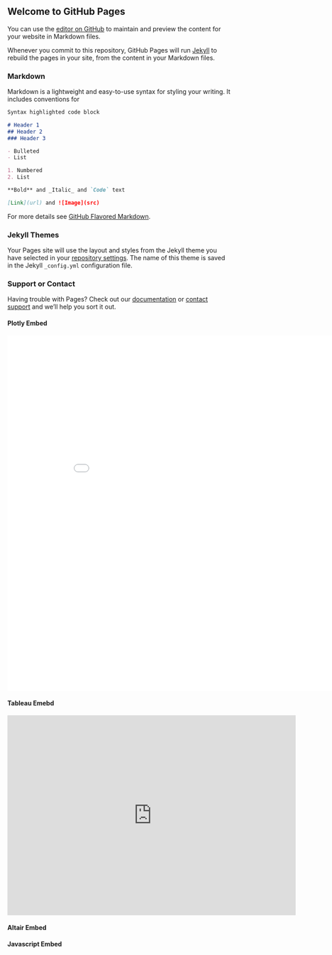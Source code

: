 ## Welcome to GitHub Pages

You can use the [editor on GitHub](https://github.com/data4d/test_page/edit/master/README.md) to maintain and preview the content for your website in Markdown files.

Whenever you commit to this repository, GitHub Pages will run [Jekyll](https://jekyllrb.com/) to rebuild the pages in your site, from the content in your Markdown files.

### Markdown

Markdown is a lightweight and easy-to-use syntax for styling your writing. It includes conventions for

```markdown
Syntax highlighted code block

# Header 1
## Header 2
### Header 3

- Bulleted
- List

1. Numbered
2. List

**Bold** and _Italic_ and `Code` text

[Link](url) and ![Image](src)
```

For more details see [GitHub Flavored Markdown](https://guides.github.com/features/mastering-markdown/).

### Jekyll Themes

Your Pages site will use the layout and styles from the Jekyll theme you have selected in your [repository settings](https://github.com/data4d/test_page/settings). The name of this theme is saved in the Jekyll `_config.yml` configuration file.

### Support or Contact

Having trouble with Pages? Check out our [documentation](https://help.github.com/categories/github-pages-basics/) or [contact support](https://github.com/contact) and we’ll help you sort it out.


#### Plotly Embed
<iframe width="900" height="800" frameborder="0" scrolling="no" src="//plot.ly/~tc922/3.embed"></iframe>

#### Tableau Emebd
<iframe seamless frameborder="0" src="https://public.tableau.com/views/NTSBAnalysis/Dashboard1?:embed=yes&:display_count=yes&:showVizHome=no" width = '650' height = '450' scrolling='yes' ></iframe>

#### Altair Embed
<head>
  <script src="https://cdn.jsdelivr.net/npm/vega@5"></script>
  <script src="https://cdn.jsdelivr.net/npm/vega-lite@3"></script>
  <script src="https://cdn.jsdelivr.net/npm/vega-embed@4"></script>
  <script src="https://d3js.org/d3.v3.min.js"></script>
</head>
<body>
<div id="vis"></div>
  <script type="text/javascript">
    var spec = {
      "$schema": "https://vega.github.io/schema/vega-lite/v2.json",
      "config": {
        "view": {
          "height": 300,
          "width": 400
        }
      },
      "data": {
        "url": "https://vega.github.io/vega-datasets/data/cars.json"
      },
      "encoding": {
        "color": {
          "field": "Origin",
          "type": "nominal"
        },
        "x": {
          "field": "Horsepower",
          "type": "quantitative"
        },
        "y": {
          "field": "Miles_per_Gallon",
          "type": "quantitative"
        }
      },
      "mark": "point"
    };
    var opt = {"renderer": "canvas", "actions": false};
    vegaEmbed("#vis", spec, opt);
  </script>
</body>

#### Javascript Embed
<head>
  <script src="https://d3js.org/d3.v4.min.js"></script>
</head>
<body>
  <!-- Create placeholder (div) for graph -->
  <div id="my_dataviz"></div>

  <script>

    // set the dimensions and margins of the graph
    var margin = {top: 10, right: 30, bottom: 30, left: 60},
        width = 660 - margin.left - margin.right,
        height = 400 - margin.top - margin.bottom;

    // append the svg object to the body of the page
    var svg = d3.select("#my_dataviz")
      .append("svg")
        .attr("width", width + margin.left + margin.right)
        .attr("height", height + margin.top + margin.bottom)
      .append("g")
        .attr("transform",
              "translate(" + margin.left + "," + margin.top + ")");

    //Read the data
    d3.csv("https://raw.githubusercontent.com/plotly/datasets/master/2014_apple_stock.csv",

      // Parse out the dates for the APPL stock:
      function(d){
        return { AAPL_x : d3.timeParse("%Y-%m-%d")(d.AAPL_x), AAPL_y : d.AAPL_y }
      },

      // With the data loaded:
      function(data) {

        // Add Y axis
        var y = d3.scaleLinear()
          .domain([0, d3.max(data, function(d) { return +d.AAPL_y; })])
          .range([ height, 0 ]);
        svg.append("g")
          .call(d3.axisLeft(y));

        // Add X axis
        var x = d3.scaleTime()
          .domain(d3.extent(data, function(d) { return d.AAPL_x; }))
          .range([ 0, width ]);
        svg.append("g")
          .attr("transform", "translate(0," + height + ")")
          .call(d3.axisBottom(x));

        // Add the line
        svg.append("path")
          .datum(data)
          .attr("fill", "none")
          .attr("stroke", "steelblue")
          .attr("stroke-width", 1.5)
          .attr("d", d3.line()
            .x(function(d) { return x(d.AAPL_x) })
            .y(function(d) { return y(d.AAPL_y) })
            )})

  </script>
</body>
